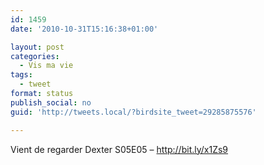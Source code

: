 ```yaml
---
id: 1459
date: '2010-10-31T15:16:38+01:00'

layout: post
categories:
  - Vis ma vie
tags:
  - tweet
format: status
publish_social: no
guid: 'http://tweets.local/?birdsite_tweet=29285875576'

---
```


Vient de regarder Dexter S05E05 – http://bit.ly/x1Zs9